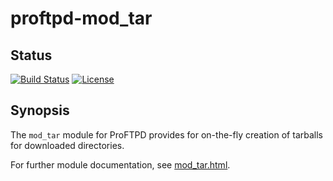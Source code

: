 proftpd-mod_tar
===============

Status
------
[![Build Status](https://travis-ci.org/Castaglia/proftpd-mod_tar.svg?branch=master)](https://travis-ci.org/Castaglia/proftpd-mod_tar)
[![License](https://img.shields.io/badge/license-GPL-brightgreen.svg)](https://img.shields.io/badge/license-GPL-brightgreen.svg)


Synopsis
--------
The `mod_tar` module for ProFTPD provides for on-the-fly creation of
tarballs for downloaded directories.

For further module documentation, see [mod_tar.html](https://htmlpreview.github.io/?https://github.com/Castaglia/proftpd-mod_tar/blob/master/mod_tar.html).
